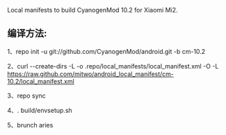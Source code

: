 Local manifests to build CyanogenMod 10.2 for Xiaomi Mi2.

编译方法:
-------------

1、repo init -u git://github.com/CyanogenMod/android.git -b cm-10.2

2、curl --create-dirs -L -o .repo/local_manifests/local_manifest.xml -O -L https://raw.github.com/mitwo/android_local_manifest/cm-10.2/local_manifest.xml

3、repo sync

4、. build/envsetup.sh

5、brunch aries
